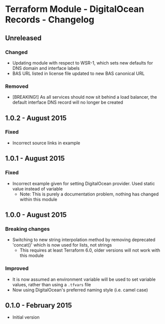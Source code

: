 # Terraform Module - DigitalOcean Records - Changelog

## Unreleased

### Changed

* Updating module with respect to WSR-1, which sets new defaults for DNS domain and interface labels
* BAS URL listed in license file updated to new BAS canonical URL

### Removed

* [BREAKING!] As all services should now sit behind a load balancer, the default interface DNS record will no longer be 
created

## 1.0.2 - August 2015

### Fixed

* Incorrect source links in example

## 1.0.1 - August 2015

### Fixed

* Incorrect example given for setting DigitalOcean provider. Used static value instead of variable
    * Note: This is purely a documentation problem, nothing has changed within this module

## 1.0.0 - August 2015

### Breaking changes

* Switching to new string interpolation method by removing deprecated 'concat()' which is now used for lists, not strings
    * This requires at least Terraform 6.0, older versions will not work with this module

### Improved

* It is now assumed an environment variable will be used to set variable values, rather than using a `.tfvars` file
* Now using DigitalOcean's preferred naming style (i.e. camel case)

## 0.1.0 - February 2015

* Initial version
